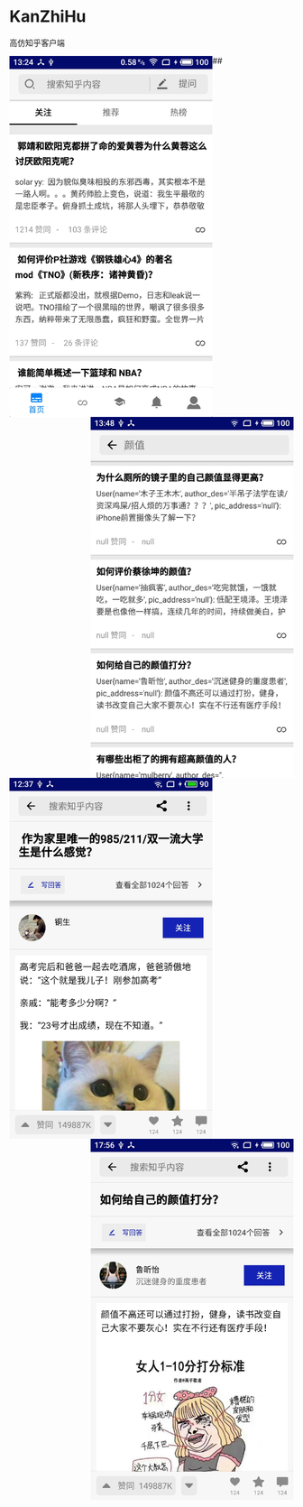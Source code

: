 # KanZhiHu
高仿知乎客户端

 <img src="./Img/推荐页示例.jpg" width = "360" alt="推荐页示例" align=left />
 
 <img src="./Img/搜索页示例.jpg" width = "360" alt="搜索页示例" align=right />
##
 <img src="./Img/答案页示例1.jpg" width = "360" alt="答案页示例1" align=left />
 
 <img src="./Img/答案页示例3.jpg" width = "360" alt="答案页示例3" align=right />

